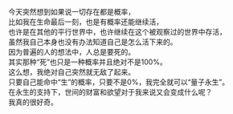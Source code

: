 今天突然想到如果说一切存在都是概率，  
比如我在生命最后一刻，也是有概率还能继续活，  
也许是在其他的平行世界中，也许继续在这个被观察过的世界中存活，  
虽然我自己本身也没有办法知道自己是怎么活下来的。  
因为普遍的人的想法中，人总是要死的。  
其实那种“死”也只是一种概率并且绝对不是100%。  
这么想，我绝对自己突然就无敌了起来。  
只要自己能命中“生”的概率，只要不是0%，我完全就可以“量子永生”。  
在永生的支持下，世间的财富和欲望对于我来说又会变成什么呢？  
我真的很好奇。
